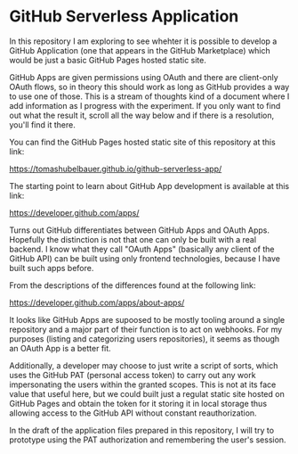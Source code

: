 # GitHub Serverless Application

In this repository I am exploring to see whehter it is possible to develop a GitHub Application
(one that appears in the GitHub Marketplace) which would be just a basic GitHub Pages hosted
static site.

GitHub Apps are given permissions using OAuth and there are client-only OAuth flows, so in
theory this should work as long as GitHub provides a way to use one of those. This is a stream
of thoughts kind of a document where I add information as I progress with the experiment. If you
only want to find out what the result it, scroll all the way below and if there is a resolution,
you'll find it there.

You can find the GitHub Pages hosted static site of this repository at this link:

https://tomashubelbauer.github.io/github-serverless-app/

The starting point to learn about GitHub App development is available at this link:

https://developer.github.com/apps/

Turns out GitHub differentiates between GitHub Apps and OAuth Apps. Hopefully the distinction
is not that one can only be built with a real backend. I know what they call "OAuth Apps"
(basically any client of the GitHub API) can be built using only frontend technologies, because
I have built such apps before.

From the descriptions of the differences found at the following link:

https://developer.github.com/apps/about-apps/

It looks like GitHub Apps are supoosed to be mostly tooling around a single repository and
a major part of their function is to act on webhooks. For my purposes (listing and categorizing
users repositories), it seems as though an OAuth App is a better fit.

Additionally, a developer may choose to just write a script of sorts, which uses the GitHub PAT
(personal access token) to carry out any work impersonating the users within the granted scopes.
This is not at its face value that useful here, but we could built just a regulat static site
hosted on GitHub Pages and obtain the token for it storing it in local storage thus allowing
access to the GitHub API without constant reauthorization.

In the draft of the application files prepared in this repository, I will try to prototype
using the PAT authorization and remembering the user's session.
